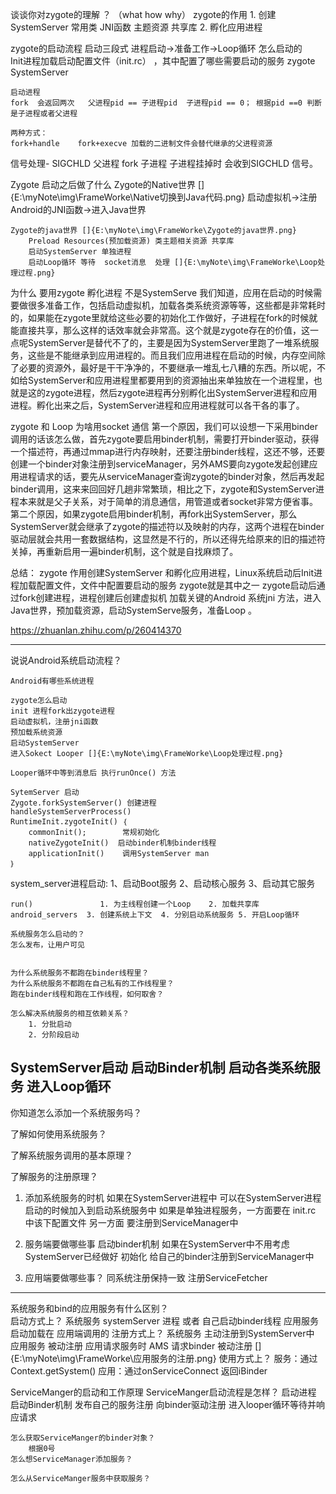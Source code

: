 谈谈你对zygote的理解 ？ （what how why）
zygote的作用
	1. 创建SystemServer    常用类 JNI函数 主题资源 共享库
	2. 孵化应用进程

zygote的启动流程
	启动三段式
		进程启动->准备工作->Loop循环
	怎么启动的	
	Init进程加载启动配置文件（init.rc） ，其中配置了哪些需要启动的服务 zygote  SystemServer
	
	启动进程 
	fork  会返回两次   父进程pid == 子进程pid  子进程pid == 0； 根据pid ==0 判断是子进程或者父进程
	
	两种方式：
	fork+handle    fork+execve 加载的二进制文件会替代继承的父进程资源
	
信号处理- SIGCHLD
	父进程 fork 子进程 子进程挂掉时 会收到SIGCHLD 信号。
	
Zygote 启动之后做了什么
	Zygote的Native世界 []{E:\myNote\img\FrameWorke\Native切换到Java代码.png}
		启动虚拟机->注册Android的JNI函数->进入Java世界  
		
	Zygote的java世界 []{E:\myNote\img\FrameWorke\Zygote的java世界.png}
		Preload Resources(预加载资源) 类主题相关资源 共享库
		启动SystemServer 单独进程
		启动Loop循环 等待  socket消息  处理 []{E:\myNote\img\FrameWorke\Loop处理过程.png}


为什么 要用zygote 孵化进程 不是SystemServe
		我们知道，应用在启动的时候需要做很多准备工作，包括启动虚拟机，加载各类系统资源等等，这些都是非常耗时的，如果能在zygote里就给这些必要的初始化工作做好，子进程在fork的时候就能直接共享，那么这样的话效率就会非常高。这个就是zygote存在的价值，这一点呢SystemServer是替代不了的，主要是因为SystemServer里跑了一堆系统服务，这些是不能继承到应用进程的。而且我们应用进程在启动的时候，内存空间除了必要的资源外，最好是干干净净的，不要继承一堆乱七八糟的东西。所以呢，不如给SystemServer和应用进程里都要用到的资源抽出来单独放在一个进程里，也就是这的zygote进程，然后zygote进程再分别孵化出SystemServer进程和应用进程。孵化出来之后，SystemServer进程和应用进程就可以各干各的事了。

zygote 和 Loop 为啥用socket 通信
	第一个原因，我们可以设想一下采用binder调用的话该怎么做，首先zygote要启用binder机制，需要打开binder驱动，获得一个描述符，再通过mmap进行内存映射，还要注册binder线程，这还不够，还要创建一个binder对象注册到serviceManager，另外AMS要向zygote发起创建应用进程请求的话，要先从serviceManager查询zygote的binder对象，然后再发起binder调用，这来来回回好几趟非常繁琐，相比之下，zygote和SystemServer进程本来就是父子关系，对于简单的消息通信，用管道或者socket非常方便省事。第二个原因，如果zygote启用binder机制，再fork出SystemServer，那么SystemServer就会继承了zygote的描述符以及映射的内存，这两个进程在binder驱动层就会共用一套数据结构，这显然是不行的，所以还得先给原来的旧的描述符关掉，再重新启用一遍binder机制，这个就是自找麻烦了。
	
总结：
	zygote 作用创建SystemServer 和孵化应用进程，Linux系统启动后Init进程加载配置文件，文件中配置要启动的服务 zygote就是其中之一 zygote启动后通过fork创建进程，进程创建后创建虚拟机 加载关键的Android 系统jni 方法，进入Java世界，预加载资源，启动SystemServe服务，准备Loop 。
 
 https://zhuanlan.zhihu.com/p/260414370
 
 ---
 
 说说Android系统启动流程？
 
	Android有哪些系统进程
	
	zygote怎么启动
	init 进程fork出zygote进程
	启动虚拟机，注册jni函数
	预加载系统资源
	启动SystemServer
	进入Sokect Looper []{E:\myNote\img\FrameWorke\Loop处理过程.png}
	 
	Looper循环中等到消息后 执行runOnce() 方法
	
	SytemServer 启动
	Zygote.forkSystemServer() 创建进程
	handleSystemServerProcess()
	RuntimeInit.zygoteInit() ｛
		commonInit();        常规初始化
		nativeZygoteInit()	启动binder机制binder线程
		applicationInit()    调用SystemServer man
	｝ 
	
system_server进程启动:
1、启动Boot服务
2、启动核心服务
3、启动其它服务
	
	run()         		1. 为主线程创建一个Loop    2. 加载共享库 android_servers  3. 创建系统上下文  4. 分别启动系统服务 5. 开启Loop循环  
	
	系统服务怎么启动的？
	怎么发布，让用户可见
	
	
	为什么系统服务不都跑在binder线程里？
	为什么系统服务不都跑在自己私有的工作线程里？
	跑在binder线程和跑在工作线程，如何取舍？
	
	怎么解决系统服务的相互依赖关系？
		1. 分批启动 
		2. 分阶段启动
		
SystemServer启动
	启动Binder机制  启动各类系统服务 进入Loop循环
--------------------

你知道怎么添加一个系统服务吗？

了解如何使用系统服务？

了解系统服务调用的基本原理？

了解服务的注册原理？

1. 添加系统服务的时机 
	如果在SystemServer进程中 可以在SystemServer进程启动的时候加入到启动系统服务中
	如果是单独进程服务，一方面要在 init.rc 中该下配置文件 另一方面 要注册到ServiceManager中 
	
2. 服务端要做哪些事
	启动binder机制 如果在SystemServer中不用考虑 SystemServer已经做好
	初始化
	给自己的binder注册到ServiceManager中

3. 应用端要做哪些事？ 
   同系统注册保持一致 注册ServiceFetcher 
   
---   
 系统服务和bind的应用服务有什么区别？  
	启动方式上？
		系统服务  systemServer 进程 或者 自己启动binder线程
		应用服务  启动加载在 应用端调用的
	注册方式上？
		系统服务  主动注册到SystemServer中
		应用服务  被动注册 应用请求服务时 AMS 请求binder 被动注册 []{E:\myNote\img\FrameWorke\应用服务的注册.png}
	使用方式上？
		服务：通过Context.getSystem() 
		应用：通过onServiceConnect 返回iBinder 
		
ServiceManger的启动和工作原理
	ServiceManger启动流程是怎样？
		启动进程
		启动Binder机制 
		发布自己的服务注册  向binder驱动注册
		进入looper循环等待并响应请求
	
	怎么获取ServiceManger的binder对象？
		根据0号
	怎么想ServiceManager添加服务？
		
	怎么从ServiceManger服务中获取服务？